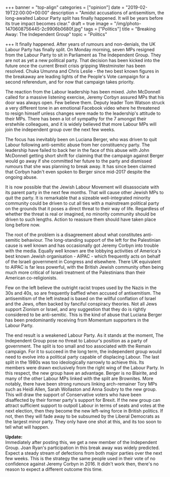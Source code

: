 +++
banner = "top-align"
categories = ["opinion"]
date = "2019-02-19T22:00:00+00:00"
description = "Amidst accusations of antisemitism, the long-awaited Labour Party split has finally happened. It will be years before its true impact becomes clear."
draft = true
image = "/img/photo-1470608756445-2c9906b0680f.jpg"
tags = ["Politics"]
title = "Breaking Away: The Independent Group"
topic = "Politics"

+++
It finally happened. After years of rumours and non-denials, the UK Labour Party has finally split. On Monday morning, seven MPs resigned from the Labour Party to sit in Parliament as The Independent Group. They are not as yet a new political party. That decision has been kicked into the future once the current Brexit crisis gripping Westminster has been resolved. Chuka Umunna and Chris Leslie - the two best known figures in the breakaway are leading lights of the People's Vote campaign for a second referendum, and for now that campaign takes priority.

The reaction from the Labour leadership has been mixed. John McDonnell called for a massive listening exercise, Jeremy Corbyn assured MPs that his door was always open. Few believe them. Deputy leader Tom Watson struck a very different tone in an emotional Facebook video where he threatened to resign himself unless changes were made to the leadership's attitude to their MPs. There has been a lot of sympathy for the 7 amongst their erstwhile colleagues, and it is widely believed that more Labour MPs will join the independent group over the next few weeks.

The focus has inevitably been on Luciana Berger, who was driven to quit Labour following anti-semitic abuse from her constituency party. The leadership have failed to back her in the face of this abuse with John McDonnell getting short shrift for claiming that the campaign against Berger would go away if she committed her future to the party and dismissed rumours that she was planning to break away. It has since been claimed that Corbyn hadn't even spoken to Berger since mid-2017 despite the ongoing abuse.

It is now possible that the Jewish Labour Movement will disassociate with its parent party in the next few months. That will cause other Jewish MPs to quit the party. It is remarkable that a sizeable well-integrated minority community could be driven to cut all ties with a mainstream political party on the grounds that it poses a direct threat to their way of life. Regardless of whether the threat is real or imagined, no minority community should be driven to such lengths. Action to reassure them should have taken place long before now.

The root of the problem is a disagreement about what constitutes anti-semitic behaviour. The long-standing support of the left for the Palestinian cause is well known and has occasionally got Jeremy Corbyn into trouble with the media. Equally well known are the lobbying activities of America's best known Jewish organisation - AIPAC - which frequently acts on behalf of the Israeli government in Congress and elsewhere. There UK equivalent to AIPAC is far less powerful, with the British Jewish community often being much more critical of Israeli treatment of the Palestinians than their American co-religionists.

Few on the left believe the outright racist tropes used by the Nazis in the 30s and 40s, so are frequently baffled when accused of antisemitism. The antisemitism of the left instead is based on the willful conflation of Israel and the Jews, often backed by fanciful conspiracy theories. Not all Jews support Zionism or Israel, and any suggestion that they do is rightly considered to be anti-semitic. This is the kind of abuse that Luciana Berger has been predominantly receiving from Momentum supporters in the Labour Party.

The end result is a weakened Labour Party. As it stands at the moment, The Independent Group pose no threat to Labour's position as a party of government. The split is too small and too associated with the Remain campaign. For it to succeed in the long term, the independent group would need to evolve into a political party capable of displacing Labour. The last split in the 1980s was too ideologically narrowly to achieve this. Its members were drawn exclusively from the right wing of the Labour Party. In this respect, the new group have an advantage. Berger is no Blairite, and many of the other Labour MPs linked with the split are Brownites. More notably, there have been strong rumours linking arch-remainer Tory MPs such as Heidi Allen, Sarah Wollaston and Anna Soubry to the new group. This will draw the support of Conservative voters who have been disaffected by their former party's support for Brexit. If the new group can attract sufficient support to outpoll Labour in terms of seats and votes at the next election, then they become the new left-wing force in British politics. If not, then they will fade away to be subsumed by the Liberal Democrats as the largest minor party. They only have one shot at this, and its too soon to tell what will happen.

**Update:**   
Immediately after posting this, we get a new member of the Independent Group. Joan Ryan's participation in this break away was widely predicted. Expect a steady stream of defections from both major parties over the next few weeks. This is the strategy the same people used in their vote of no confidence against Jeremy Corbyn in 2016. It didn't work then, there's no reason to expect a different outcome this time.